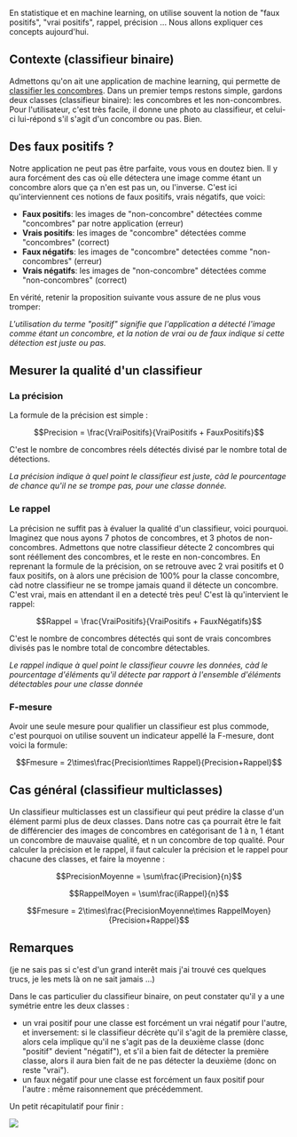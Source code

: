 En statistique et en machine learning, on utilise souvent la notion de "faux positifs", "vrai positifs", rappel, précision ...
Nous allons expliquer ces concepts aujourd'hui.

## Contexte (classifieur binaire)
Admettons qu'on ait une application de machine learning, qui permette de [classifier les concombres](https://cloud.google.com/blog/big-data/2016/08/how-a-japanese-cucumber-farmer-is-using-deep-learning-and-tensorflow).
Dans un premier temps restons simple, gardons deux classes (classifieur binaire): les concombres et les non-concombres. Pour l'utilisateur, c'est très facile, il donne une photo au classifieur, et celui-ci lui-répond s'il s'agit d'un concombre ou pas. 
Bien.

## Des faux positifs ?

Notre application ne peut pas être parfaite, vous vous en doutez bien. Il y aura forcément des cas où elle détectera une image comme étant un concombre alors que ça n'en est pas un, ou l'inverse. C'est ici qu'interviennent ces notions de faux positifs, vrais négatifs, que voici:

- **Faux positifs**: les images de "non-concombre" détectées comme "concombres" par notre application (erreur) 
- **Vrais positifs**: les images de "concombre" détectées comme "concombres" (correct)
- **Faux négatifs**: les images de "concombre" detectées comme "non-concombres" (erreur)
- **Vrais négatifs**: les images de "non-concombre" détectées comme "non-concombres" (correct)

En vérité, retenir la proposition suivante vous assure de ne plus vous tromper: 

*L'utilisation du terme "positif" signifie que l'application a détecté l'image comme étant un concombre, et la notion de vrai ou de faux indique si cette détection est juste ou pas.*

## Mesurer la qualité d'un classifieur

### La précision
La formule de la précision est simple :

$$Precision = \frac{VraiPositifs}{VraiPositifs + FauxPositifs}$$

C'est le nombre de concombres réels détectés divisé par le nombre total de détections.

*La précision indique à quel point le classifieur est juste, càd le pourcentage de chance qu'il ne se trompe pas, pour une classe donnée.*

### Le rappel
La précision ne suffit pas à évaluer la qualité d'un classifieur, voici pourquoi. Imaginez que nous ayons 7 photos de concombres, et 3 photos de non-concombres. Admettons que notre classifieur détecte 2 concombres qui sont rééllement des concombres, et le reste en non-concombres. En reprenant la formule de la précision, on se retrouve avec 2 vrai positifs et 0 faux positifs, on à alors une précision de 100% pour la classe concombre, càd notre classifieur ne se trompe jamais quand il détecte un concombre. C'est vrai, mais en attendant il en a detecté très peu! C'est là qu'intervient le rappel:

$$Rappel = \frac{VraiPositifs}{VraiPositifs + FauxNégatifs}$$

C'est le nombre de concombres détectés qui sont de vrais concombres divisés pas le nombre total de concombre détectables.

*Le rappel indique à quel point le classifieur couvre les données, càd le pourcentage d'éléments qu'il détecte par rapport à l'ensemble d'éléments détectables pour une classe donnée*

### F-mesure
Avoir une seule mesure pour qualifier un classifieur est plus commode, c'est pourquoi on utilise souvent un indicateur appellé la F-mesure, dont voici la formule: 

$$Fmesure = 2\times\frac{Precision\times Rappel}{Precision+Rappel}$$


## Cas général (classifieur multiclasses)

Un classifieur multiclasses est un classifieur qui peut prédire la classe d'un élément parmi plus de deux classes. Dans notre cas ça pourrait être le fait de différencier des images de concombres en catégorisant de 1 à n, 1 étant un concombre de mauvaise qualité, et n un concombre de top qualité. Pour calculer la précision et le rappel, il faut calculer la précision et le rappel pour chacune des classes, et faire la moyenne :

$$PrecisionMoyenne = \sum\frac{iPrecision}{n}$$


$$RappelMoyen = \sum\frac{iRappel}{n}$$


$$Fmesure = 2\times\frac{PrecisionMoyenne\times RappelMoyen}{Precision+Rappel}$$


## Remarques 
(je ne sais pas si c'est d'un grand interêt mais j'ai trouvé ces quelques trucs, je les mets là on ne sait jamais ...)

Dans le cas particulier du classifieur binaire, on peut constater qu'il y a une symétrie entre les deux classes : 

- un vrai positif pour une classe est forcément un vrai négatif pour l'autre, et inversement: si le classifieur décrète qu'il s'agit de la première classe, alors cela implique qu'il ne s'agit pas de la deuxième classe (donc "positif" devient "négatif"), et s'il a bien fait de détecter la première classe, alors il aura bien fait de ne pas détecter la deuxième (donc on reste "vrai").
- un faux négatif pour une classe est forcément un faux positif pour l'autre : même raisonnement que précédemment.


Un petit récapitulatif pour finir :

![](https://raw.githubusercontent.com/Romathonat/vulgaireDevEntries/master/fauxPositifs/Precisionrecall.svg.png)
